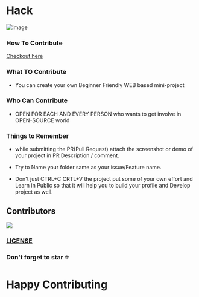 # Hack


![image](https://user-images.githubusercontent.com/94965458/194911661-9a70d8cd-2419-4ba4-b6a5-61833552435d.png)

### How To Contribute

[Checkout here](https://github.com/gn009/hack/blob/main/CONTRIBUTING.md)

### What TO Contribute

- You can create your own Beginner Friendly WEB based mini-project 

### Who Can Contribute

- OPEN FOR EACH AND EVERY PERSON who wants to get involve in OPEN-SOURCE world

### Things to Remember

- while submitting the PR(Pull Request) attach the screenshot or demo of your project in PR Description / comment.

- Try to Name your folder same as your issue/Feature name.

- Don't just CTRL+C CRTL+V the project put some of your own effort and Learn in Public so that it will help you to build your profile and Develop project as well.

## Contributors

<a href="https://github.com/gn009/hack/graphs/contributors">
  <img src="https://contrib.rocks/image?repo=gn009/hack" />
</a>

### [LICENSE](https://github.com/gn009/hack/blob/main/LICENSE)

### Don't forget to star  ⭐

# Happy Contributing
